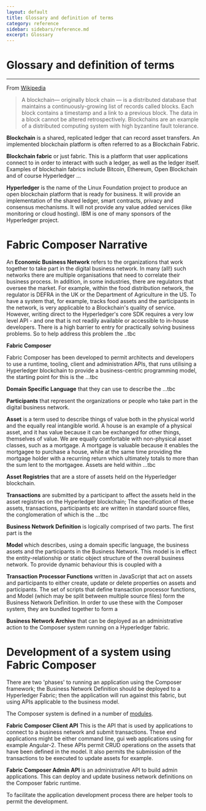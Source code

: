 ```yaml
---
layout: default
title: Glossary and definition of terms
category: reference
sidebar: sidebars/reference.md
excerpt: Glossary
---
```


# Glossary and definition of terms

---

From [Wikipedia](https://en.wikipedia.org/wiki/Blockchain_(database))

> A blockchain— originally block chain — is a distributed database that maintains a continuously-growing list of records called blocks. Each block contains a timestamp and a link to a previous block. The data in a block cannot be altered retrospectively. Blockchains are an example of a distributed computing system with high byzantine fault tolerance.

**Blockchain** is a shared, replicated ledger that can record asset transfers. An implemented blockchain platform is often referred to as a Blockchain Fabric.

**Blockchain fabric** or just fabric. This is a platform that user applications connect to in order to interact with such a ledger, as well as the ledger itself. Examples of blockchain fabrics include Bitcoin, Ethereum, Open Blockchain and of course Hyperledger ...

**Hyperledger** is the name of the Linux Foundation project to produce an open blockchain platform that is ready for business. It will provide an implementation of the shared ledger, smart contracts, privacy and consensus mechanisms. It will not provide any value added services (like monitoring or cloud hosting). IBM is one of many sponsors of the Hyperledger project.

# Fabric Composer Narrative

An **Economic Business Network** refers to the organizations that work together to take part in the digital business network. In many (all!) such networks there are multiple organisations that need to correlate their business process. In addition, in some industries, there are regulators that oversee the market. For example, within the food distribution network, the regulator is DEFRA in the UK or the Department of Agriculture in the US. To have a system that, for example, tracks food assets and the participants in the network, is very applicable to a Blockchain's quality of service. However, writing direct to the Hyperledger's core SDK requires a very low level API - and one that is not readily available or accessible to in-house developers. There is a high barrier to entry for practically solving business problems. So to help address this problem the ..tbc

**Fabric Composer**

Fabric Composer has been developed to permit architects and developers to use a runtime, tooling, client and administration APIs, that runs utilising a Hyperledger blockchain to provide a business-centric programming model, the starting point for this is the ...tbc

**Domain Specific Language** that they can use to describe the ...tbc

**Participants** that represent the organizations or people who take part in the digital business network.

**Asset** is a term used to describe things of value both in the physical world and the equally real intangible world.  A house is an example of a physical asset, and it has value because it can be exchanged for other things, themselves of value. We are equally comfortable with non-physical asset classes, such as a mortgage. A mortgage is valuable because it enables the mortgagee to purchase a house, while at the same time providing the mortgage holder with a recurring return which ultimately totals to more than the sum lent to the mortgagee. Assets are held within ...tbc

**Asset Registries** that are a store of assets held on the Hyperledger blockchain.

**Transactions** are submitted by a participant to affect the assets held in the asset registries on the Hyperledger blockchain; The specification of these assets, transactions, participants etc are written in standard source files, the conglomeration of which is the ...tbc

**Business Network Definition** is logically comprised of two parts.  The first part is the

**Model** which describes, using a domain specific language, the business assets and the participants in the Business Network. This model is in effect the entity-relationship or static object structure of the overall business network.  To provide dynamic behaviour this is coupled with a

**Transaction Processor Functions** written in JavaScript that act on assets and participants to either create, update or delete properties on assets and participants. The set of scripts that define transaction processor functions, and Model (which may be split between multiple source files) form the Business Network Definition. In order to use these with the Composer system, they are bundled together to form a

**Business Network Archive** that can be deployed as an administrative action to the Composer system running on a Hyperledger fabric.

# Development of a system using Fabric Composer

There are two 'phases' to running an application using the Composer framework; the Business Network Definition should be deployed to a Hyperledger Fabric; then the application will run against this fabric, but using APIs applicable to the business model.

The Composer system is defined in a number of [modules](MeetTheModules.html).

**Fabric Composer Client API** This is the API that is used by applications to connect to a business network and submit transactions. These end applications might be either command line, gui web applications using for example Angular-2.  These APIs permit CRUD operations on the assets that have been defined in the model. It also permits the submission of the transactions to be executed to update assets for example.

**Fabric Composer Admin API** is an administrative API to build admin applications. This can deploy and update business network definitions on the Composer fabric runtime.

To facilitate the application development process there are helper tools to permit the development.
